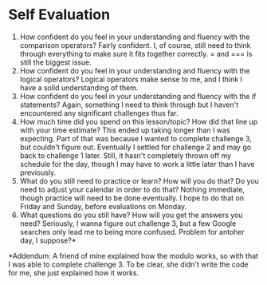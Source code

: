 # Self Evaluation

1. How confident do you feel in your understanding and fluency with the comparison operators? Fairly confident. I, of course, still need to think through everything to make sure it fits together correctly. = and === is still the biggest issue.
1. How confident do you feel in your understanding and fluency with the logical operators? Logical operators make sense to me, and I think I have a solid understanding of them.
1. How confident do you feel in your understanding and fluency with the if statements? Again, something I need to think through but I haven't encountered any significant challenges thus far.
1. How much time did you spend on this lesson/topic? How did that line up with your time estimate? This ended up taking longer than I was expecting. Part of that was because I wanted to complete challenge 3, but couldn't figure out. Eventually I settled for challenge 2 and may go back to challenge 1 later. Still, it hasn't completely thrown off my schedule for the day, though I may have to work a little later than I have previously.
1. What do you still need to practice or learn? How will you do that? Do you need to adjust your calendar in order to do that? Nothing immediate, though practice will need to be done eventually. I hope to do that on Friday and Sunday, before evaluations on Monday.
1. What questions do you still have? How will you get the answers you need? Seriously, I wanna figure out challenge 3, but a few Google searches only lead me to being more confused. Problem for antoher day, I suppose?*

*Addendum: A friend of mine explained how the modulo works, so with that I was able to complete challenge 3. To be clear, she didn't write the code for me, she just explained how it works.
